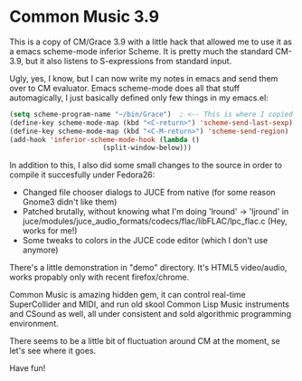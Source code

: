 
# Common Music 3.9

This is a copy of CM/Grace 3.9 with a little hack that allowed me to
use it as a emacs scheme-mode inferior Scheme. It is pretty much the
standard CM-3.9, but it also listens to S-expressions from standard input.

Ugly, yes, I know, but I can now write my notes in emacs and send them over
to CM evaluator. Emacs scheme-mode does all that stuff automagically, I just
basically defined only few things in my emacs.el:


```lisp
(setq scheme-program-name "~/bin/Grace")  ; <-- This is where I copied bin/Grace
(define-key scheme-mode-map (kbd "<C-return>") 'scheme-send-last-sexp)
(define-key scheme-mode-map (kbd "<C-M-return>") 'scheme-send-region)
(add-hook 'inferior-scheme-mode-hook (lambda ()
				       (split-window-below)))
```

In addition to this, I also did some small changes to the source in order to
compile it succesfully under Fedora26:

* Changed file chooser dialogs to JUCE from native (for some reason Gnome3 didn't like them)
* Patched brutally, without knowing what I'm doing 'lround' -> 'ljround' in juce/modules/juce_audio_formats/codecs/flac/libFLAC/lpc_flac.c (Hey, works for me!)
* Some tweaks to colors in the JUCE code editor (which I don't use anymore)

There's a little demonstration in "demo" directory. It's HTML5 video/audio, works propably only with recent firefox/chrome.

Common Music is amazing hidden gem, it can control real-time SuperCollider and MIDI, and
run old skool Common Lisp Music instruments and CSound as well, all under consistent and sold algorithmic
programming environment.

There seems to be a little bit of fluctuation around CM at the moment, se let's see where it goes.

Have fun!

